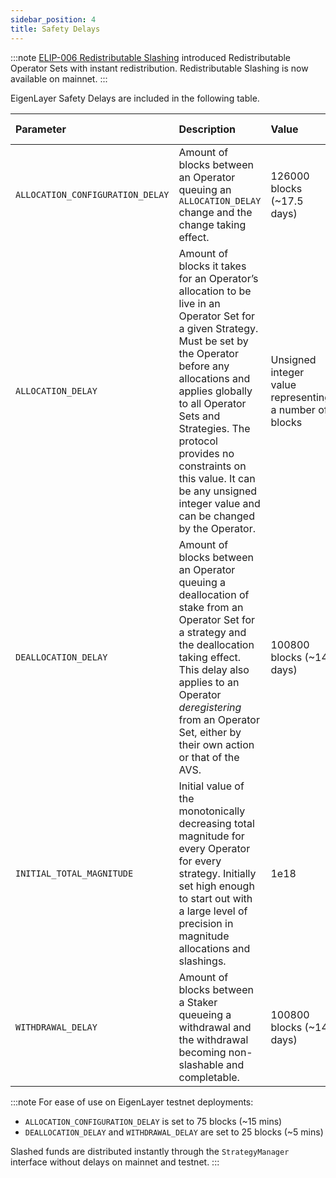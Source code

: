 ```yaml
---
sidebar_position: 4
title: Safety Delays
---
```


:::note
[ELIP-006 Redistributable Slashing](https://github.com/eigenfoundation/ELIPs/blob/main/ELIPs/ELIP-006.md) introduced Redistributable Operator Sets with instant redistribution.
Redistributable Slashing is now available on mainnet.
:::

EigenLayer Safety Delays are included in the following table.

| Parameter                        | Description                                                                                                                                                                                                                                                                                                                                                                                    | Value                                                  | Setter & Configuration |
|:---------------------------------|:-----------------------------------------------------------------------------------------------------------------------------------------------------------------------------------------------------------------------------------------------------------------------------------------------------------------------------------------------------------------------------------------------|:-------------------------------------------------------| :---- |
| `ALLOCATION_CONFIGURATION_DELAY` | Amount of blocks between an Operator queuing an `ALLOCATION_DELAY` change and the change taking effect.                                                                                                                                                                                                                                                                                        | 126000 blocks (~17.5 days)                             | Core Protocol: Set via governance |
| `ALLOCATION_DELAY`               | Amount of blocks it takes for an Operator’s allocation to be live in an Operator Set for a given Strategy. Must be set by the Operator before any allocations and applies globally to all Operator Sets and Strategies.  The protocol provides no constraints on this value. It can be any unsigned integer value and can be changed by the Operator.                                          | Unsigned integer value representing a number of blocks | Operator: Set via `AllocationManager` Must be set in order to allocate |
| `DEALLOCATION_DELAY`             | Amount of blocks between an Operator queuing a deallocation of stake from an Operator Set for a strategy and the deallocation taking effect. This delay also applies to an Operator *deregistering* from an Operator Set, either by their own action or that of the AVS.                                                                                                                       | 100800 blocks (~14 days)                               | Core Protocol: Set via governance |
| `INITIAL_TOTAL_MAGNITUDE`        | Initial value of the monotonically decreasing total magnitude for every Operator for every strategy. Initially set high enough to start out with a large level of precision in magnitude allocations and slashings.                                                                                                                                                                            | 1e18                                                   | Core Protocol: Constant, unlikely to change |
| `WITHDRAWAL_DELAY`               | Amount of blocks between a Staker queueing a withdrawal and the withdrawal becoming non-slashable and completable.                                                                                                                                                                                                                                                                             | 100800 blocks (~14 days)                               | Core Protocol: Set via governance |

:::note 
For ease of use on EigenLayer testnet deployments:
* `ALLOCATION_CONFIGURATION_DELAY` is set to 75 blocks (~15 mins)
* `DEALLOCATION_DELAY` and `WITHDRAWAL_DELAY` are set to 25 blocks (~5 mins)

Slashed funds are distributed instantly through the `StrategyManager` interface without delays on mainnet and testnet.
:::